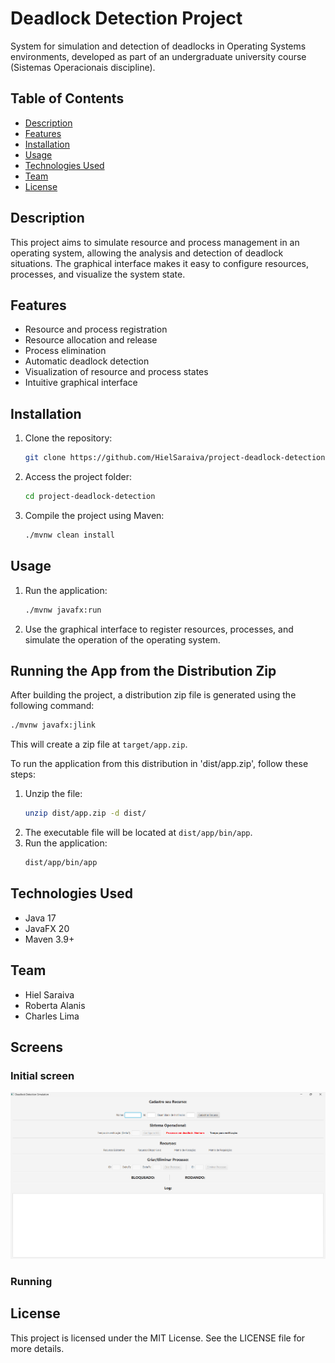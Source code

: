 # Deadlock Detection Project

System for simulation and detection of deadlocks in Operating Systems environments, developed as part of an undergraduate university course (Sistemas Operacionais discipline).

## Table of Contents
- [Description](#description)
- [Features](#features)
- [Installation](#installation)
- [Usage](#usage)
- [Technologies Used](#technologies-used)
- [Team](#team)
- [License](#license)

## Description
This project aims to simulate resource and process management in an operating system, allowing the analysis and detection of deadlock situations. The graphical interface makes it easy to configure resources, processes, and visualize the system state.

## Features
- Resource and process registration
- Resource allocation and release
- Process elimination
- Automatic deadlock detection
- Visualization of resource and process states
- Intuitive graphical interface

## Installation
1. Clone the repository:
   ```bash
   git clone https://github.com/HielSaraiva/project-deadlock-detection.git
   ```
2. Access the project folder:
   ```bash
   cd project-deadlock-detection
   ```
3. Compile the project using Maven:
   ```bash
   ./mvnw clean install
   ```

## Usage
1. Run the application:
   ```bash
   ./mvnw javafx:run
   ```
2. Use the graphical interface to register resources, processes, and simulate the operation of the operating system.

## Running the App from the Distribution Zip

After building the project, a distribution zip file is generated using the following command:
```bash
./mvnw javafx:jlink
```
This will create a zip file at `target/app.zip`.

To run the application from this distribution in 'dist/app.zip', follow these steps:

1. Unzip the file:
   ```bash
   unzip dist/app.zip -d dist/
   ```
2. The executable file will be located at `dist/app/bin/app`.
3. Run the application:
   ```bash
   dist/app/bin/app
   ```

## Technologies Used
- Java 17
- JavaFX 20
- Maven 3.9+

## Team
- Hiel Saraiva
- Roberta Alanis
- Charles Lima

## Screens

### Initial screen

<img src="/assets/img/Inicial screen.png" alt="Initial screen" style="width: 600px">

### Running


## License
This project is licensed under the MIT License. See the LICENSE file for more details.
